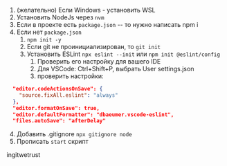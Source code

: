 1. (желательно) Если Windows - установить WSL
2. Установить NodeJs через `nvm`
3. Если в проекте есть `package.json` -- то нужно написать npm i
4. Если нет `package.json`
   1. `npm init -y`
   2. Если git не проинициализирован, то `git init`
   3. Установить ESLint `npx eslint --init` или `npm init @eslint/config`
      1. Проверить его настройку для вашего IDE
      2. Для VSCode: Ctrl+Shift+P, выбрать User settings.json
      3. проверить настройки:
```json
  "editor.codeActionsOnSave": {
    "source.fixAll.eslint": "always"
  },
  "editor.formatOnSave": true,
  "editor.defaultFormatter": "dbaeumer.vscode-eslint",
  "files.autoSave": "afterDelay"
```
   4. Добавить .gitignore `npx gitignore node`
   5. Прописать `start` скрипт
  
ingitwetrust